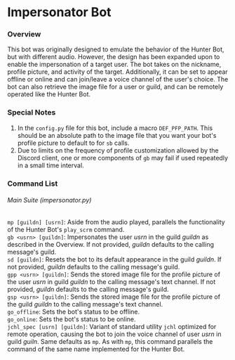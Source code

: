 # Impersonator Bot

### Overview
This bot was originally designed to emulate the behavior of the Hunter Bot, but with different audio. However, the design has been expanded upon to enable the impersonation of a target user. The bot takes on the nickname, profile picture, and activity of the target. Additionally, it can be set to appear offline or online and can join/leave a voice channel of the user's choice. The bot can also retrieve the image file for a user or guild, and can be remotely operated like the Hunter Bot.

### Special Notes
1) In the ```config.py``` file for this bot, include a macro ```DEF_PFP_PATH```. This should be an absolute path to the image file that you want your bot's profile picture to default to for ```sb``` calls.
2) Due to limits on the frequency of profile customization allowed by the Discord client, one or more components of ```gb``` may fail if used repeatedly in a small time interval.

### Command List

###### Main Suite (impersonator.py)
```mp [guildn] [usrn]```: Aside from the audio played, parallels the functionality of the Hunter Bot's ```play_scrm``` command.<br />
```gb <usrn> [guildn]```: Impersonates the user _usrn_ in the guild _guildn_ as described in the Overview. If not provided, _guildn_ defaults to the calling message's guild.<br />
```sd [guildn]```: Resets the bot to its default appearance in the guild _guildn_. If not provided, _guildn_ defaults to the calling message's guild.<br />
```gpp <usrn> [guildn]```: Sends the stored image file for the profile picture of the user _usrn_ in guild _guildn_ to the calling message's text channel. If not provided, _guildn_ defaults to the calling message's guild.<br />
```gsp <usrn> [guildn]```: Sends the stored image file for the profile picture of the guild _guildn_ to the calling message's text channel.<br />
```go_offline```: Sets the bot's status to be offline.<br />
```go_online```: Sets the bot's status to be online.<br />
```jchl_spec [usrn] [guildn]```: Variant of standard utility ```jchl``` optimized for remote operation, causing the bot to join the voice channel of user _usrn_ in guild _guiln_. Same defaults as ```mp```. As with ```mp```, this command parallels the command of the same name implemented for the Hunter Bot.